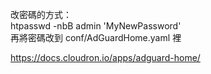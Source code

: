 改密碼的方式：  
htpasswd -nbB admin 'MyNewPassword'   
再將密碼改到 conf/AdGuardHome.yaml 裡  


https://docs.cloudron.io/apps/adguard-home/
